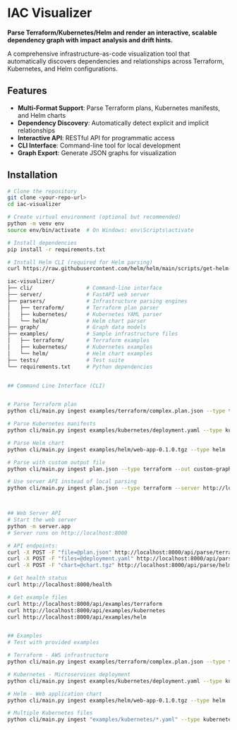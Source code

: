 # IAC Visualizer

**Parse Terraform/Kubernetes/Helm and render an interactive, scalable dependency graph with impact analysis and drift hints.**

A comprehensive infrastructure-as-code visualization tool that automatically discovers dependencies and relationships across Terraform, Kubernetes, and Helm configurations.

##  Features

- **Multi-Format Support**: Parse Terraform plans, Kubernetes manifests, and Helm charts
- **Dependency Discovery**: Automatically detect explicit and implicit relationships
- **Interactive API**: RESTful API for programmatic access
- **CLI Interface**: Command-line tool for local development
- **Graph Export**: Generate JSON graphs for visualization

##  Installation

```bash
# Clone the repository
git clone <your-repo-url>
cd iac-visualizer

# Create virtual environment (optional but recommended)
python -m venv env
source env/bin/activate  # On Windows: env\Scripts\activate

# Install dependencies
pip install -r requirements.txt

# Install Helm CLI (required for Helm parsing)
curl https://raw.githubusercontent.com/helm/helm/main/scripts/get-helm-3 | bash

iac-visualizer/
├── cli/                 # Command-line interface
├── server/              # FastAPI web server
├── parsers/             # Infrastructure parsing engines
│   ├── terraform/       # Terraform plan parser
│   ├── kubernetes/      # Kubernetes YAML parser  
│   └── helm/            # Helm chart parser
├── graph/               # Graph data models
├── examples/            # Sample infrastructure files
│   ├── terraform/       # Terraform examples
│   ├── kubernetes/      # Kubernetes examples
│   └── helm/            # Helm chart examples
├── tests/               # Test suite
└── requirements.txt     # Python dependencies


## Command Line Interface (CLI)


# Parse Terraform plan
python cli/main.py ingest examples/terraform/complex.plan.json --type terraform

# Parse Kubernetes manifests
python cli/main.py ingest examples/kubernetes/deployment.yaml --type kubernetes

# Parse Helm chart
python cli/main.py ingest examples/helm/web-app-0.1.0.tgz --type helm

# Parse with custom output file
python cli/main.py ingest plan.json --type terraform --out custom-graph.json

# Use server API instead of local parsing
python cli/main.py ingest plan.json --type terraform --server http://localhost:8000



## Web Server API
# Start the web server
python -m server.app
# Server runs on http://localhost:8000

# API endpoints:
curl -X POST -F "file=@plan.json" http://localhost:8000/api/parse/terraform
curl -X POST -F "files=@deployment.yaml" http://localhost:8000/api/parse/kubernetes
curl -X POST -F "chart=@chart.tgz" http://localhost:8000/api/parse/helm

# Get health status
curl http://localhost:8000/health

# Get example files
curl http://localhost:8000/api/examples/terraform
curl http://localhost:8000/api/examples/kubernetes
curl http://localhost:8000/api/examples/helm


## Examples 
# Test with provided examples

# Terraform - AWS infrastructure
python cli/main.py ingest examples/terraform/complex.plan.json --type terraform

# Kubernetes - Microservices deployment
python cli/main.py ingest examples/kubernetes/deployment.yaml --type kubernetes

# Helm - Web application chart
python cli/main.py ingest examples/helm/web-app-0.1.0.tgz --type helm

# Multiple Kubernetes files
python cli/main.py ingest "examples/kubernetes/*.yaml" --type kubernetes